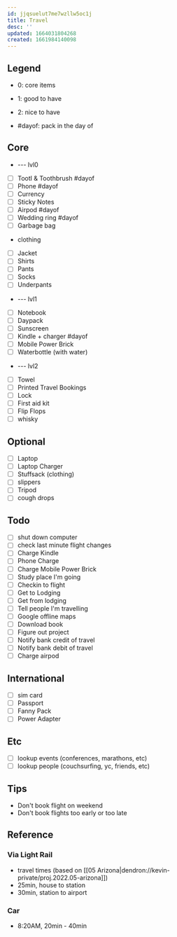 ```yaml
---
id: jjqsuelut7me7wzllw5oc1j
title: Travel
desc: ''
updated: 1664031804268
created: 1661984140098
---
```


## Legend
- 0: core items
- 1: good to have
- 2: nice to have

- #dayof: pack in the day of

## Core
- --- lvl0
- [ ] Tootl & Toothbrush #dayof
- [ ] Phone #dayof
- [ ] Currency 
- [ ] Sticky Notes
- [ ] Airpod #dayof
- [ ] Wedding ring #dayof
- [ ] Garbage bag

- clothing
- [ ] Jacket
- [ ] Shirts
- [ ] Pants
- [ ] Socks
- [ ] Underpants

- --- lvl1
- [ ] Notebook
- [ ] Daypack
- [ ] Sunscreen
- [ ] Kindle + charger #dayof
- [ ] Mobile Power Brick
- [ ] Waterbottle (with water)

- --- lvl2
- [ ] Towel
- [ ] Printed Travel Bookings
- [ ] Lock
- [ ] First aid kit
- [ ] Flip Flops
- [ ] whisky

## Optional
- [ ] Laptop
- [ ] Laptop Charger
- [ ] Stuffsack (clothing)
- [ ] slippers
- [ ] Tripod
- [ ] cough drops

## Todo
- [ ] shut down computer
- [ ] check last minute flight changes
- [ ] Charge Kindle
- [ ] Phone Charge
- [ ] Charge Mobile Power Brick
- [ ] Study place I'm going
- [ ] Checkin to flight
- [ ] Get to Lodging
- [ ] Get from lodging
- [ ] Tell people I'm travelling
- [ ] Google offline maps
- [ ] Download book
- [ ] Figure out project
- [ ] Notify bank credit of travel
- [ ] Notify bank debit of travel
- [ ] Charge airpod

## International
- [ ] sim card
- [ ] Passport
- [ ] Fanny Pack
- [ ] Power Adapter

## Etc
- [ ] lookup events (conferences, marathons, etc)
- [ ] lookup people (couchsurfing, yc, friends, etc)

## Tips
* Don't book flight on weekend
* Don't book flights too early or too late

## Reference

### Via Light Rail
- travel times (based on [[05 Arizona|dendron://kevin-private/proj.2022.05-arizona]])
- 25min, house to station
- 30min, station to airport

### Car
- 8:20AM, 20min - 40min
